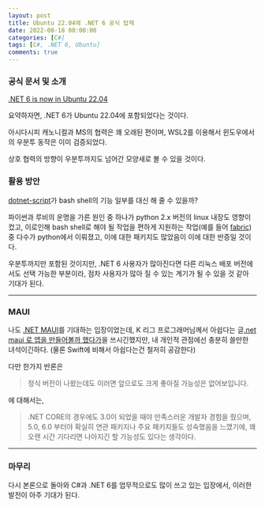 ```yaml
---
layout: post
title: Ubuntu 22.04에 .NET 6 공식 탑재
date: 2022-08-18 00:00:00
categories: [C#]
tags: [C#, .NET 6, Ubuntu]
comments: true
---
```


### 공식 문서 및 소개
[.NET 6 is now in Ubuntu 22.04](https://devblogs.microsoft.com/dotnet/dotnet-6-is-now-in-ubuntu-2204/)

요약하자면, .NET 6가 Ubuntu 22.04에 포함되었다는 것이다.

아시다시피 캐노니컬과 MS의 협력은 꽤 오래된 편이며, WSL2를 이용해서 윈도우에서의 우분투 동작은 이미 검증되었다.

상호 협력의 방향이 우분투까지도 넘어간 모양새로 볼 수 있을 것이다.

### 활용 방안

[dotnet-script](https://github.com/filipw/dotnet-script)가 bash shell의 기능 일부를 대신 해 줄 수 있을까?

파이썬과 루비의 운명을 가른 원인 중 하나가 python 2.x 버전의 linux 내장도 영향이 컸고, 이로인해 bash shell로 해야 될 작업을 편하게 지원하는 작업(예를 들어 [fabric](https://www.fabfile.org/))중 다수가 python에서 이뤄졌고, 이에 대한 패키지도 많았음이 이에 대한 반증일 것이다.

우분투까지만 포함된 것이지만, .NET 6 사용자가 많아진다면 다른 리눅스 배포 버전에서도 선택 가능한 부분이라, 점차 사용자가 많아 질 수 있는 계기가 될 수 있을 것 같아 기대가 된다.

---
### MAUI

나도 [.NET MAUI](https://docs.microsoft.com/en-us/dotnet/maui/what-is-maui)를 기대하는 입장이었는데, K 리그 프로그래머님께서 아쉽다는 글[.net maui 로 앱을 만들어볼까 했다가](https://jeho.page/essay/2022/08/19/maui.html)을 쓰시긴했지만, 내 개인적 관점에선 충분히 쓸만한 녀석이긴하다. (물론 Swift에 비해서 아쉽다는건 철저히 공감한다) 

다만 한가지 반론은 

>정식 버전이 나왔는데도 이러면 앞으로도 크게 좋아질 가능성은 없어보입니다.

에 대해서는,

>.NET CORE의 경우에도 3.0이 되었을 때야 만족스러운 개발자 경험을 줬으며, 5.0, 6.0 부터야 확실히 연관 패키지나 주요 패키지들도 성숙했음을 느꼈기에, 꽤 오랜 시간 기다리면 나아지긴 할 가능성도 있다는 생각이다.

---

### 마무리

다시 본론으로 돌아와 C#과 .NET 6를 업무적으로도 많이 쓰고 있는 입장에서, 이러한 발전이 아주 기대가 된다.
